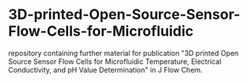 # 3D-printed-Open-Source-Sensor-Flow-Cells-for-Microfluidic
repository containing further material for publication "3D printed Open Source Sensor Flow Cells for Microfluidic Temperature, Electrical Conductivity, and pH Value Determination" in J Flow Chem. 
